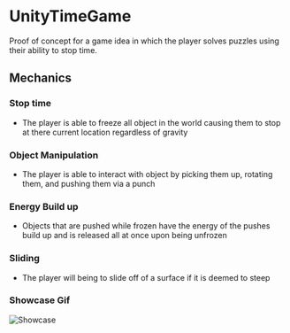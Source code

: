 # UnityTimeGame
Proof of concept for a game idea in which the player solves puzzles using their ability to stop time.

## Mechanics 
### Stop time
- The player is able to freeze all object in the world causing them to stop at there current location regardless of gravity
### Object Manipulation
- The player is able to interact with object by picking them up, rotating them, and pushing them via a punch
### Energy Build up
- Objects that are pushed while frozen have the energy of the pushes build up and is released all at once upon being unfrozen
### Sliding
- The player will being to slide off of a surface if it is deemed to steep

### Showcase Gif
![Showcase](https://github.com/chuhaow/ProjectGifs/blob/main/TimeGame/showcase.gif)
